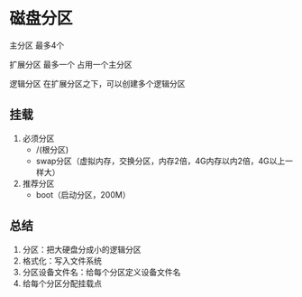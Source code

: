 # 磁盘分区

主分区 最多4个

扩展分区 最多一个  占用一个主分区

逻辑分区 在扩展分区之下，可以创建多个逻辑分区

## 挂载

1. 必须分区
    * /(根分区)
    * swap分区（虚拟内存，交换分区，内存2倍，4G内存以内2倍，4G以上一样大）
2. 推荐分区
    * boot（启动分区，200M）

## 总结
1. 分区：把大硬盘分成小的逻辑分区
2. 格式化：写入文件系统
3. 分区设备文件名：给每个分区定义设备文件名
4. 给每个分区分配挂载点